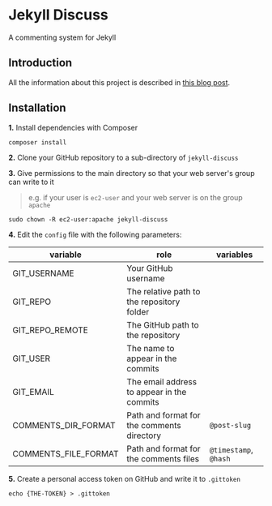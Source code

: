 # Jekyll Discuss
A commenting system for Jekyll

## Introduction

All the information about this project is described in [this blog post](https://eduardoboucas.com/blog/2015/05/11/rethinking-the-commenting-system-for-my-jekyll-site.html).

## Installation

**1.** Install dependencies with Composer

`composer install`

**2.** Clone your GitHub repository to a sub-directory of `jekyll-discuss`

**3.** Give permissions to the main directory so that your web server's group can write to it

> e.g. if your user is `ec2-user` and your web server is on the group `apache`

`sudo chown -R ec2-user:apache jekyll-discuss`

**4.** Edit the `config` file with the following parameters:

| variable               | role                                            | variables
|------------------------|-------------------------------------------------|-----------------------|
| GIT_USERNAME           |  Your GitHub username                           |                       |
| GIT_REPO               |  The relative path to the repository folder     |                       |
| GIT_REPO_REMOTE        |  The GitHub path to the repository              |                       |
| GIT_USER               |  The name to appear in the commits              |                       |
| GIT_EMAIL              |  The email address to appear in the commits     |                       |
| COMMENTS_DIR_FORMAT    |  Path and format for the comments directory     | `@post-slug`          |
| COMMENTS_FILE_FORMAT   |  Path and format for the comments files         | `@timestamp`, `@hash` | 

**5.** Create a personal access token on GitHub and write it to `.gittoken`

`echo {THE-TOKEN} > .gittoken`
